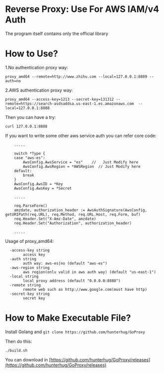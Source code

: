 # Reverse Proxy: Use For AWS IAM/v4 Auth

The program itself contains only the official library

# How to Use?

1.No authentication proxy way:

```
proxy_amd64 --remote=http://www.zhihu.com --local=127.0.0.1:8889 --auth=no
```

2.AWS authentication proxy way:

```
proxy_amd64 --access-key=1213 --secret-key=131312 --remote=https://search-asdsaddsa.us-east-1.es.amazonaws.com  --local=127.0.0.1:8888
```

Then you can have a try:

```
curl 127.0.0.1:8888
```

If you want to write some other aws service auth you can refer core code:

```
	.....

	switch *Type {
	case "aws-es":
		AwsConfig.AwsService = "es"    //   Just Modify here
		AwsConfig.AwsRegion = *AWSRegion  // Just Modify here
	default:
		break
	}
	AwsConfig.AwsID = *Key
	AwsConfig.AwsKey = *Secret
	
	.....

	req.ParseForm()
	amzdate, authorization_header := AwsAuthSignature(AwsConfig, getURIPath(req.URL), req.Method, req.URL.Host, req.Form, buf)
	req.Header.Set("X-Amz-Date", amzdate)
	req.Header.Set("Authorization", authorization_header)
	
	.....

```

Usage of proxy_amd64:

```
  -access-key string
        access key
  -auth string
        auth way: aws-es|no (default "aws-es")
  -aws-region string
        aws region(onlu valid in aws auth way) (default "us-east-1")
  -local string
        local proxy address (default "0.0.0.0:8888")
  -remote string
        remote web such as http://www.google.com(must have http)
  -secret-key string
        secret key
```

# How to Make Executable File?

Install Golang and `git clone https://github.com/hunterhug/GoProxy`

Then do this:

```
./build.sh
```

You can download in [https://github.com/hunterhug/GoProxy/releases](https://github.com/hunterhug/GoProxy/releases)